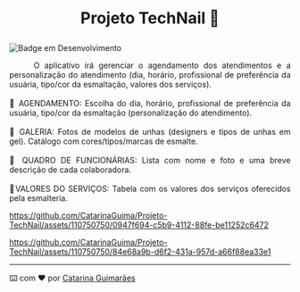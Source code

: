 <h1 align="center">
  <p> Projeto TechNail 💅 </p> 
 </h1>
 
 ![Badge em Desenvolvimento](http://img.shields.io/static/v1?label=STATUS&message=EM%20DESENVOLVIMENTO&color=GREEN&style=for-the-badge)

<p align="justify">
&nbsp;&nbsp;&nbsp;&nbsp; O aplicativo irá gerenciar o agendamento dos atendimentos e a personalização do atendimento (dia, horário, profissional de preferência da usuária, tipo/cor da esmaltação, valores dos serviços). <br>
<br>
💟 AGENDAMENTO: Escolha do dia, horário, profissional de preferência da usuária, tipo/cor da esmaltação (personalização do atendimento). <br>
<br>
💟 GALERIA: Fotos de modelos de unhas (designers e tipos de unhas em gel). Catálogo com cores/tipos/marcas de esmalte. <br>
<br>
💟 QUADRO DE FUNCIONÁRIAS: Lista com nome e foto e uma breve descrição de cada colaboradora. <br>
<br>
💟VALORES DO SERVIÇOS: Tabela com os valores dos serviços oferecidos pela esmalteria. 
</p>

https://github.com/CatarinaGuima/Projeto-TechNail/assets/110750750/0947f694-c5b9-4112-88fe-be11252c6472  

https://github.com/CatarinaGuima/Projeto-TechNail/assets/110750750/84e68a9b-d6f2-431a-957d-a66f88ea33e1

---

⌨️ com ❤️ por [Catarina Guimarães](https://github.com/catarinaguima) 
